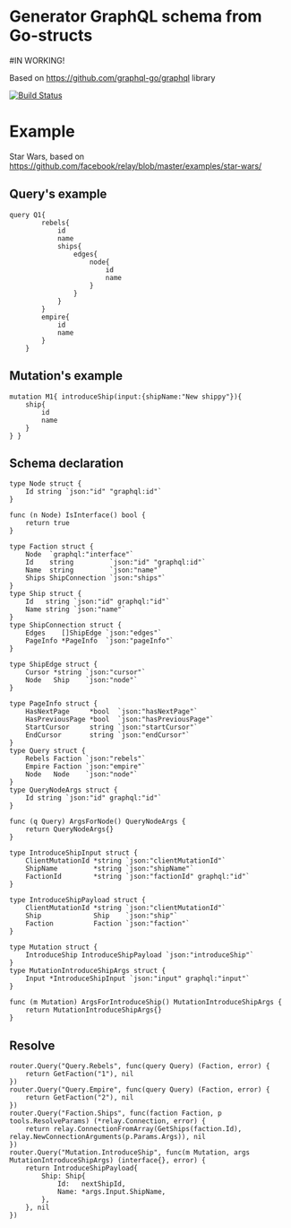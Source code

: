 # Generator GraphQL schema from Go-structs

#IN WORKING!

Based on https://github.com/graphql-go/graphql library

[![Build Status](https://travis-ci.org/prasannamahajan/go-graphql-tools.svg?branch=master)](https://travis-ci.org/prasannamahajan/go-graphql-tools)

# Example

Star Wars, based on https://github.com/facebook/relay/blob/master/examples/star-wars/

## Query's example

	query Q1{ 
			rebels{
				id 
				name
				ships{
					edges{
						node{
							id
							name
						}
					}
				}
			} 
			empire{
				id 
				name
			}				 
		}
## Mutation's example
	mutation M1{ introduceShip(input:{shipName:"New shippy"}){
		ship{
			id
			name
		}
	} }	

## Schema declaration

	type Node struct {
		Id string `json:"id" "graphql:id"`
	}
	
	func (n Node) IsInterface() bool {
		return true
	}
	
	type Faction struct {
		Node  `graphql:"interface"`
		Id    string         `json:"id" "graphql:id"`
		Name  string         `json:"name"`
		Ships ShipConnection `json:"ships"`
	}
	type Ship struct {
		Id   string `json:"id" graphql:"id"`
		Name string `json:"name"`
	}
	type ShipConnection struct {
		Edges    []ShipEdge `json:"edges"`
		PageInfo *PageInfo  `json:"pageInfo"`
	}
	
	type ShipEdge struct {
		Cursor *string `json:"cursor"`
		Node   Ship    `json:"node"`
	}
	
	type PageInfo struct {
		HasNextPage     *bool  `json:"hasNextPage"`
		HasPreviousPage *bool  `json:"hasPreviousPage"`
		StartCursor     string `json:"startCursor"`
		EndCursor       string `json:"endCursor"`
	}
	type Query struct {
		Rebels Faction `json:"rebels"`
		Empire Faction `json:"empire"`
		Node   Node    `json:"node"`
	}
	type QueryNodeArgs struct {
		Id string `json:"id" graphql:"id"`
	}
	
	func (q Query) ArgsForNode() QueryNodeArgs {
		return QueryNodeArgs{}
	}
	
	type IntroduceShipInput struct {
		ClientMutationId *string `json:"clientMutationId"`
		ShipName         *string `json:"shipName"`
		FactionId        *string `json:"factionId" graphql:"id"`
	}
	
	type IntroduceShipPayload struct {
		ClientMutationId *string `json:"clientMutationId"`
		Ship             Ship    `json:"ship"`
		Faction          Faction `json:"faction"`
	}
	
	type Mutation struct {
		IntroduceShip IntroduceShipPayload `json:"introduceShip"`
	}
	type MutationIntroduceShipArgs struct {
		Input *IntroduceShipInput `json:"input" graphql:"input"`
	}
	
	func (m Mutation) ArgsForIntroduceShip() MutationIntroduceShipArgs {
		return MutationIntroduceShipArgs{}
	}

## Resolve

	router.Query("Query.Rebels", func(query Query) (Faction, error) {
		return GetFaction("1"), nil
	})
	router.Query("Query.Empire", func(query Query) (Faction, error) {
		return GetFaction("2"), nil
	})
	router.Query("Faction.Ships", func(faction Faction, p tools.ResolveParams) (*relay.Connection, error) {
		return relay.ConnectionFromArray(GetShips(faction.Id), relay.NewConnectionArguments(p.Params.Args)), nil
	})
	router.Query("Mutation.IntroduceShip", func(m Mutation, args MutationIntroduceShipArgs) (interface{}, error) {
		return IntroduceShipPayload{
			Ship: Ship{
				Id:   nextShipId,
				Name: *args.Input.ShipName,
			},
		}, nil
	})
	
